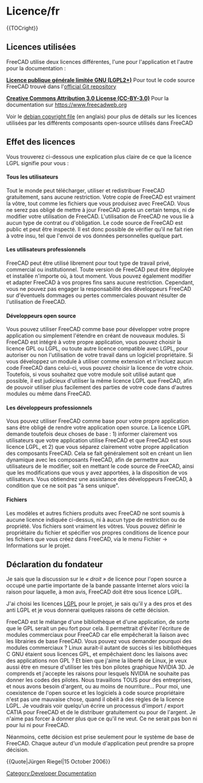 # Licence/fr







{{TOCright}}

## Licences utilisées 

FreeCAD utilise deux licences différentes, l\'une pour l\'application et l\'autre pour la documentation :

**[Licence publique générale limitée GNU (LGPL2+)](http://fr.wikipedia.org/wiki/Licence_publique_g%C3%A9n%C3%A9rale_limit%C3%A9e_GNU)** Pour tout le code source FreeCAD trouvé dans l\'[official Git repository](https://github.com/FreeCAD/FreeCAD)

**[Creative Commons Attribution 3.0 License (CC-BY-3.0)](http://creativecommons.org/licenses/by/3.0/)** Pour la documentation sur <https://www.freecadweb.org>

Voir le [debian copyright file](https://github.com/FreeCAD/FreeCAD/blob/master/package/debian/copyright) (en anglais) pour plus de détails sur les licences utilisées par les différents composants open-source utilisés dans FreeCAD

## Effet des licences 

Vous trouverez ci-dessous une explication plus claire de ce que la licence LGPL signifie pour vous :

#### Tous les utilisateurs 

Tout le monde peut télécharger, utiliser et redistribuer FreeCAD gratuitement, sans aucune restriction. Votre copie de FreeCAD est vraiment la vôtre, tout comme les fichiers que vous produisez avec FreeCAD. Vous ne serez pas obligé de mettre à jour FreeCAD après un certain temps, ni de modifier votre utilisation de FreeCAD. L\'utilisation de FreeCAD ne vous lie à aucun type de contrat ou d\'obligation. Le code source de FreeCAD est public et peut être inspecté. Il est donc possible de vérifier qu\'il ne fait rien à votre insu, tel que l\'envoi de vos données personnelles quelque part.

#### Les utilisateurs professionnels 

FreeCAD peut être utilisé librement pour tout type de travail privé, commercial ou institutionnel. Toute version de FreeCAD peut être déployée et installée n'importe où, à tout moment. Vous pouvez également modifier et adapter FreeCAD à vos propres fins sans aucune restriction. Cependant, vous ne pouvez pas engager la responsabilité des développeurs FreeCAD sur d\'éventuels dommages ou pertes commerciales pouvant résulter de l\'utilisation de FreeCAD.

#### Développeurs open source 

Vous pouvez utiliser FreeCAD comme base pour développer votre propre application ou simplement l\'étendre en créant de nouveaux modules. Si FreeCAD est intégré à votre propre application, vous pouvez choisir la licence GPL ou LGPL, ou toute autre licence compatible avec LGPL, pour autoriser ou non l\'utilisation de votre travail dans un logiciel propriétaire. Si vous développez un module à utiliser comme extension et n\'incluez aucun code FreeCAD dans celui-ci, vous pouvez choisir la licence de votre choix. Toutefois, si vous souhaitez que votre module soit utilisé autant que possible, il est judicieux d\'utiliser la même licence LGPL que FreeCAD, afin de pouvoir utiliser plus facilement des parties de votre code dans d\'autres modules ou même dans FreeCAD.

#### Les développeurs professionnels 

Vous pouvez utiliser FreeCAD comme base pour votre propre application sans être obligé de rendre votre application open source. La licence LGPL demande toutefois deux choses de base : 1) informer clairement vos utilisateurs que votre application utilise FreeCAD et que FreeCAD est sous licence LGPL, et 2) que vous séparez clairement votre propre application des composants FreeCAD. Cela se fait généralement soit en créant un lien dynamique avec les composants FreeCAD, afin de permettre aux utilisateurs de le modifier, soit en mettant le code source de FreeCAD, ainsi que les modifications que vous y avez apportées, à la disposition de vos utilisateurs. Vous obtiendrez une assistance des développeurs FreeCAD, à condition que ce ne soit pas \"à sens unique\".

#### Fichiers

Les modèles et autres fichiers produits avec FreeCAD ne sont soumis à aucune licence indiquée ci-dessus, ni à aucun type de restriction ou de propriété. Vos fichiers sont vraiment les vôtres. Vous pouvez définir le propriétaire du fichier et spécifier vos propres conditions de licence pour les fichiers que vous créez dans FreeCAD, via le menu Fichier → Informations sur le projet.

## Déclaration du fondateur 

Je sais que la discussion sur le *« droit »* de licence pour l\'open source a occupé une partie importante de la bande passante Internet alors voici la raison pour laquelle, à mon avis, FreeCAD doit être sous licence LGPL.

J\'ai choisi les licences [LGPL](http://fr.wikipedia.org/wiki/Licence_publique_g%C3%A9n%C3%A9rale_limit%C3%A9e_GNU) pour le projet, je sais qu'il y a des pros et des anti LGPL et je vous donnerai quelques raisons de cette décision.

FreeCAD est le mélange d\'une bibliothèque et d\'une application, de sorte que le GPL serait un peu fort pour cela. Il permettrait d\'éviter l\'écriture de modules commerciaux pour FreeCAD car elle empêcherait la liaison avec les librairies de base FreeCAD. Vous pouvez vous demander pourquoi des modules commerciaux ? Linux aurait-il autant de succès si les bibliothèques C GNU étaient sous licences GPL, et empêchaient donc les liaisons avec des applications non GPL ? Et bien que j\'aime la liberté de Linux, je veux aussi être en mesure d\'utiliser les très bon pilotes graphique NVIDIA 3D. Je comprends et j\'accepte les raisons pour lesquels NVIDIA ne souhaite pas donner les codes des pilotes. Nous travaillons TOUS pour des entreprises, et nous avons besoin d'argent, ou au moins de nourriture\... Pour moi, une coexistence de l\'open source et les logiciels à code source propriétaire n\'est pas une mauvaise chose, quand il obéit à des règles de la licence LGPL. Je voudrais voir quelqu\'un écrire un processus d'import / export CATIA pour FreeCAD et de le distribuer gratuitement ou pour de l\'argent. Je n\'aime pas forcer à donner plus que ce qu\'il ne veut. Ce ne serait pas bon ni pour lui ni pour FreeCAD.

Néanmoins, cette décision est prise seulement pour le système de base de FreeCAD. Chaque auteur d\'un module d\'application peut prendre sa propre décision.


{{Quote|Jürgen Riegel|15 October 2006}}





 

[Category:Developer Documentation](Category:Developer_Documentation.md)
